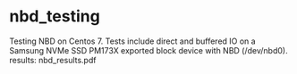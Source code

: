# nbd_testing
Testing NBD on Centos 7.
Tests include direct and buffered IO on a Samsung NVMe SSD PM173X exported block device with NBD (/dev/nbd0).
results: nbd_results.pdf 
